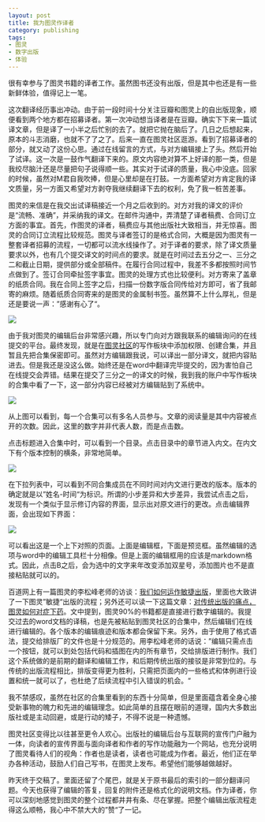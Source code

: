 ```yaml
---
layout: post
title: 我为图灵作译者
category: publishing
tags:
- 图灵
- 数字出版
- 体验
---
```


很有幸参与了图灵书籍的译者工作。虽然图书还没有出版，但是其中也还是有一些新鲜体验，值得记上一笔。

这次翻译经历事出冲动。由于前一段时间十分关注豆瓣和图灵上的自出版现象，顺便看到两个地方都在招募译者。第一次冲动想当译者是在豆瓣。确实下下来一篇试译文章，但是译了一小半之后忙别的去了。就把它抛在脑后了。几日之后想起来，原本的斗志消磨，也就不了了之了。后来一直在图灵社区逛游。看到了招募译者的部分，就又动了这份心思。通过在线留言的方式，与对方编辑接上了头。然后开始了试译。这一次是一鼓作气翻译下来的。原文内容绝对算不上好译的那一类，但是我绞尽脑汁还是尽量把句子说得顺一些。其实对于试译的质量，我心中没底。回家的时候，虽然对M君自我吹捧，但是心里却是在打鼓。一方面希望对方肯定我的译文质量，另一方面又希望对方剥夺我继续翻译下去的权利，免了我一桩苦差事。

图灵的来信是在我交出试译稿接近一个月之后收到的。对方对我的译文的评价是“流畅、准确”，并采纳我的译文。在邮件沟通中，弄清楚了译者稿费、合同订立方面的事宜。首先，作图灵的译者，稿费应与其他出版社大致相当，并无惊喜。图灵的合同订立流程比较规范。图灵与译者签订的是格式合同，大概是因为图灵有一整套译者招募的流程，一切都可以流水线操作了。对于译者的要求，除了译文质量要求以外，也有几个提交译文的时间点的要求。就是在时间过去五分之一、三分之二和截止日期，提供部分或全部稿件。在履行合同过程中，我差不多都按照时间节点做到了。签订合同牵扯签字事宜。图灵的处理方式也比较便利。对方寄来了盖章的纸质合同。我在合同上签字之后，扫描一份数字版合同传给对方即可，省了我邮寄的麻烦。随着纸质合同寄来的是图灵的金属制书签。虽然算不上什么厚礼，但是还是要说一声：”感谢有心了“。

<img src="http://pic.yupoo.com/fantaghiro_v/DRzm58Wa/AB2Is.png" style="max-width: 50%">

由于我对图灵的编辑后台非常感兴趣，所以专门向对方跟我联系的编辑询问的在线提交的平台。最终发现，就是在[图灵社区](http://www.ituring.com.cn/)的写作板块中添加权限、创建合集，并且暂且先把合集保密即可。虽然对方编辑跟我说，可以译出一部分译文，就把内容贴进去。但是我还是没这么做。始终还是在word中翻译完毕提交的，因为害怕自己在线提交会弄错。结果在提交了三分之一的译文的时候，我到我的账户中写作板块的合集中看了一下，这一部分内容已经被对方编辑贴到了系统中。

<img src="http://pic.yupoo.com/fantaghiro_v/DRzqvmKy/aRcj8.png" style="max-width: 80%">

从上图可以看到，每一个合集可以有多名人员参与。文章的阅读量是其中内容被点开的次数。因此，这里的数字并非代表人数，而是点击数。

点击标题进入合集中时，可以看到一个目录。点击目录中的章节进入内文。在内文下有个版本控制的横条，非常地简单。

<img src="http://pic.yupoo.com/fantaghiro_v/DRzqEugc/ZajBJ.png" style="max-width: 80%">

在下拉列表中，可以看到不同合集成员在不同时间对内文进行更改的版本。版本的确定就是以”姓名-时间“为标识。所谓的小步差异和大步差异，我尝试点击之后，发现有一个类似于显示修订内容的界面，显示出对原文进行的更改。点击编辑界面，会出现如下界面：

<img src="http://pic.yupoo.com/fantaghiro_v/DRzqEcJt/4aCkW.png" style="max-width: 80%">

可以看出这是一个上下对照的页面。上面是编辑框，下面是预览框。虽然编辑的选项与word中的编辑工具栏十分相像。但是上面的编辑框用的应该是markdown格式。因此，点击B之后，会为选中的文字来年改变添加双星号，添加图片也不是直接粘贴就可以的。

百道网上有一篇图灵的李松峰老师的访谈：[我们如何运作敏捷出版](http://www.bookdao.com/article/74174/)，里面也大致讲了一下图灵”敏捷“出版的流程；另外还可以读一下这篇文章：[对传统出版的痛点，图灵如何对症下药](http://www.cdpi.cn/xzx/toutiaoyaowen/20131231/9382.html)。文中提到，图灵90%的书籍都是直接进行数字编辑的。我提交过去的word文档的译稿，也是先被粘贴到图灵社区的合集中，然后编辑们在线进行编辑的。各个版本的编辑痕迹和版本都会保留下来。另外，由于使用了格式语法，提交给排版厂的文件也是十分规范的。用李松峰老师的话说：”编辑只需点击一个按钮，就可以到处包括代码和插图在内的所有章节，交给排版进行制作。我们这个系统做的是前期的翻译和编辑工作，和后期传统出版的接驳是非常到位的。与传统的出版流程相比，排版变得更为胜利，只需把页面内的一些格式和体例进行设置和统一就可以了，也杜绝了后续流程中引入错误的机会。“

我不禁感叹，虽然在社区的合集里看到的东西十分简单，但是里面蕴含着全身心接受新事物的魄力和先进的编辑理念。如此简单的且摆在眼前的道理，国内大多数出版社或是主动回避，或是行动的矮子，不得不说是一种遗憾。

图灵社区变得比以往甚至更令人欢心。出版社的编辑后台与互联网的宣传门户融为一体，向读者的宣传界面与面向译者和作者的写作功能融为一个网站，也充分说明了图灵看待人们的视角：作者也是读者，读者也可能成为作者。最近，他们正在举办各种活动，鼓励人们自己写书，在图灵上发布。希望他们能够越做越好。

昨天终于交稿了。里面还留了个尾巴，就是关于原书最后的索引的一部分翻译问题。今天也获得了编辑的答复，回复的附件还是格式化的说明文档。作为译者，你可以深刻地感觉到图灵的整个过程都井井有条、尽在掌握。把整个编辑出版流程走得这么顺畅，我心中不禁大大的”赞“了一记。

